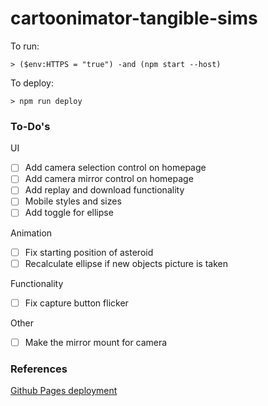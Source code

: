 # cartoonimator-tangible-sims

To run:
```
> ($env:HTTPS = "true") -and (npm start --host)
```

To deploy:
```
> npm run deploy
```

### To-Do's

UI
- [ ] Add camera selection control on homepage 
- [ ] Add camera mirror control on homepage
- [ ] Add replay and download functionality
- [ ] Mobile styles and sizes 
- [ ] Add toggle for ellipse

Animation 
- [ ] Fix starting position of asteroid
- [ ] Recalculate ellipse if new objects picture is taken

Functionality 
- [ ] Fix capture button flicker

Other 
- [ ] Make the mirror mount for camera

### References
[Github Pages deployment](https://github.com/gitname/react-gh-pages) 